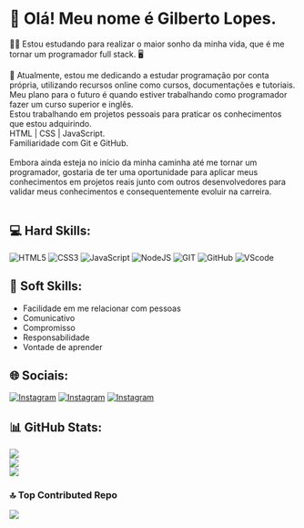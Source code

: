# 👋 Olá! Meu nome é Gilberto Lopes.<br>

🧑‍💻 Estou estudando para realizar o maior sonho da minha vida, que é me tornar um programador full stack. 🖥️<br>
<!--Tenho consciência que para conseguir isto, a jornada é longa e cheia de dificuldades.<br>E é por isso que estou dedicando todo tempo que tenho disponível e esforço para aprender.<br>Sou extremamente dedicado e modesta parte, sempre que faço uma promessa, eu sempre cumpro. <br>E eu prometi para eu mesmo que eu vou ser um PROGRAMADOR. <br><br> -->
💬 Atualmente, estou me dedicando a estudar programação por conta própria, utilizando recursos online como cursos, documentações e tutoriais.
Meu plano para o futuro é quando estiver trabalhando como programador fazer um curso superior e inglês.<br>Estou trabalhando em projetos pessoais para praticar os conhecimentos que estou adquirindo.<br>HTML | CSS | JavaScript.<br>Familiaridade com Git e GitHub.<br><br>Embora ainda esteja no início da minha caminha até me tornar um programador, gostaria de ter uma oportunidade para aplicar meus conhecimentos em projetos reais junto com outros desenvolvedores para validar meus conhecimentos e consequentemente evoluir na carreira.<br><br>

## 💻 Hard Skills:
![HTML5](https://img.shields.io/badge/html5-%23E34F26.svg?style=for-the-badge&logo=html5&logoColor=white)
![CSS3](https://img.shields.io/badge/css3-%231572B6.svg?style=for-the-badge&logo=css3&logoColor=white)
![JavaScript](https://img.shields.io/badge/JavaScript-F7DF1E?style=for-the-badge&logo=javascript&logoColor=black) 
![NodeJS](https://img.shields.io/badge/node.js-6DA55F?style=for-the-badge&logo=node.js&logoColor=white)
![GIT](https://img.shields.io/badge/GIT-E44C30?style=for-the-badge&logo=git&logoColor=white)
![GitHub](https://img.shields.io/badge/GitHub-100000?style=for-the-badge&logo=github&logoColor=white)
![VScode](https://img.shields.io/badge/Visual_Studio_Code-0078D4?style=for-the-badge&logo=visual%20studio%20code&logoColor=white)

## 🌱 Soft Skills:
- Facilidade em me relacionar com pessoas
- Comunicativo<br>
- Compromisso<br>
- Responsabilidade<br>
- Vontade de aprender

## 🌐 Sociais:

[![Instagram](https://img.shields.io/badge/Instagram-%23E4405F.svg?style=for-the-badge&logo=Instagram&logoColor=white)](https://instagram.com/developer.gilberto) 
[![Instagram](https://img.shields.io/badge/LinkedIn-0077B5?style=for-the-badge&logo=linkedin&logoColor=white)](https://www.linkedin.com/) 
[![Instagram](https://img.shields.io/badge/Gmail-D14836?style=for-the-badge&logo=gmail&logoColor=white)](developer.gilberto@gmail.com) 

## 📊 GitHub Stats:
![](https://github-readme-stats.vercel.app/api?username=developer-gilberto&theme=chartreuse-dark&hide_border=false&include_all_commits=false&count_private=false)<br/>
![](https://github-readme-streak-stats.herokuapp.com/?user=developer-gilberto&theme=chartreuse-dark&hide_border=false)<br/>
![](https://github-readme-stats.vercel.app/api/top-langs/?username=developer-gilberto&theme=chartreuse-dark&hide_border=false&include_all_commits=false&count_private=false&layout=compact)

### 🔝 Top Contributed Repo
![](https://github-contributor-stats.vercel.app/api?username=developer-gilberto&limit=5&theme=dark&combine_all_yearly_contributions=true)


<!-- Proudly created with GPRM ( https://gprm.itsvg.in ) -->

<!--
**developer-gilberto/developer-gilberto** is a ✨ _special_ ✨ repository because its `README.md` (this file) appears on your GitHub profile.

Here are some ideas to get you started:

- 🔭 I’m currently working on ...
- 🌱 I’m currently learning ...
- 👯 I’m looking to collaborate on ...
- 🤔 I’m looking for help with ...
- 💬 Ask me about ...
- 📫 How to reach me: ...
- 😄 Pronouns: ...
- ⚡ Fun fact: ...
-->
